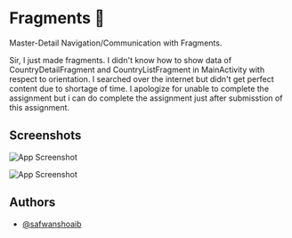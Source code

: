 # Fragments 📱
 Master-Detail Navigation/Communication with Fragments.
 
 Sir, I just made fragments. I didn't know how to show data of CountryDetailFragment and CountryListFragment in MainActivity with respect to orientation. I searched over the internet but didn't get perfect content due to shortage of time. I apologize for unable to complete the assignment but i can do complete the assignment just after submisstion of this assignment.

## Screenshots

![App Screenshot](https://github.com/safwanshoaib/Native-Android-Fragments/blob/main/app/src/WhatsApp%20Image%202024-07-20%20at%2011.53.58%20PM.jpeg)

![App Screenshot](https://github.com/safwanshoaib/Native-Android-Fragments/blob/main/app/src/WhatsApp%20Image%202024-07-20%20at%2011.53.58%20PM%20(1).jpeg)


## Authors

- [@safwanshoaib](https://github.com/safwanshoaib)
